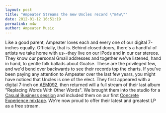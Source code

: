```yaml
---
layout: post
title: "Ampeater Streams the new Uncles record \"m4w\""
date: 2012-01-12 16:51:19
permalink: m4w
author: Ampeater Music
---
```

Like a good parent, Ampeater loves each and every one of our digital 7-inches equally. Officially, that is. Behind closed doors, there's a handful of artists we take home with us--they live on our iPods and in our car stereos. They know our personal Gmail addresses and together we've listened, hand in hand, to gentle folk ballads about Goatse. These are the privileged few, and we'd bend over backwards to see their records top the charts. If you've been paying any attention to Ampeater over the last few years, you might have noticed that Uncles is one of the elect. They first appeared with a digital 7-inch on [AEM092](/aem092), then returned will a full stream of their last album "Replacing Words With Other Words". We brought them into the studio for a [Casual Business session](/casualbusiness03) and included them on our first [Concrete Experience mixtape](ce01). We're now proud to offer their latest and greatest LP as a free stream.